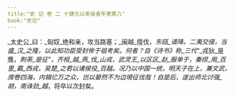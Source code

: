 ```yaml
---
title:"史 记 卷 二 十建元以来侯者年表第八"
book:"史记"
---
```

_太史公_曰：_匈奴_绝和亲，攻当路塞；_闽越_擅伐，_东瓯_请降。二夷交侵，当盛_汉_之隆，以此知功臣受封侔于祖考矣。何者？自《诗书》称_三代_“_戎狄_是膺，_荆荼_是征”，_齐桓_越_燕_伐_山戎_，_武灵王_以区区_赵_服单于，_秦缪_用_百里_霸_西戎_，_吴楚_之君以诸侯役_百越_。况乃以中国一统，明天子在上，兼文武，席卷四海，内辑亿万之众，岂以晏然不为边境征伐哉！自是后，遂出师北讨强_胡_，南诛劲_越_，将卒以次封矣。
